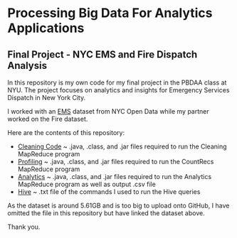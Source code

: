 # Processing Big Data For Analytics Applications

## Final Project - NYC EMS and Fire Dispatch Analysis

In this repository is my own code for my final project in the PBDAA class at NYU. The project focuses on analytics and insights for Emergency Services Dispatch in New York City.

I worked with an [EMS](https://data.cityofnewyork.us/Public-Safety/EMS-Incident-Dispatch-Data/76xm-jjuj) dataset from NYC Open Data while my partner worked on the Fire dataset. 

Here are the contents of this repository:
- [Cleaning Code](Cleaning) ~ .java, .class, and .jar files required to run the Cleaning MapReduce program
- [Profiling](Profiling) ~ .java, .class, and .jar files required to run the CountRecs MapReduce program
- [Analytics](Analytics) ~ .java, .class, and .jar files required to run the Analytics MapReduce program as well as output .csv file
- [Hive](Hive) ~ .txt file of the commands I used to run the Hive queries

As the dataset is around 5.61GB and is too big to upload onto GitHub, I have omitted the file in this repository but have linked the dataset above.

Thank you.

